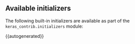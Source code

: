 
## Available initializers

The following built-in initializers are available as part of the `keras_contrib.initializers` module:

{{autogenerated}}
